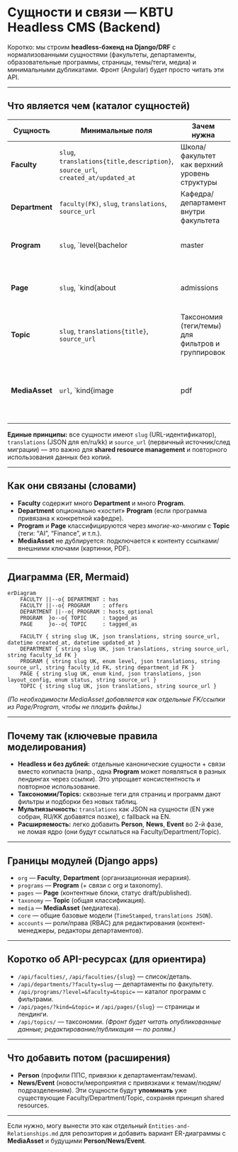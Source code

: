# Сущности и связи — KBTU Headless CMS (Backend)

Коротко: мы строим **headless-бэкенд на Django/DRF** с нормализованными сущностями (факультеты, департаменты, образовательные программы, страницы, темы/теги, медиа) и минимальными дубликатами. Фронт (Angular) будет просто читать эти API.&#x20;

---

## Что является чем (каталог сущностей)

| Сущность       | Минимальные поля                                                                 | Зачем нужна                                       | Основные связи                                                          |                                                           |                                                            |                                                                    |
| -------------- | -------------------------------------------------------------------------------- | ------------------------------------------------- | ----------------------------------------------------------------------- | --------------------------------------------------------- | ---------------------------------------------------------- | ------------------------------------------------------------------ |
| **Faculty**    | `slug`, `translations{title,description}`, `source_url`, `created_at/updated_at` | Школа/факультет как верхний уровень структуры     | 1→\* **Department**, 1→\* **Program**                                   |                                                           |                                                            |                                                                    |
| **Department** | `faculty(FK)`, `slug`, `translations`, `source_url`                              | Кафедра/департамент внутри факультета             | _→1 **Faculty**; 1→_ **Program** (опц.)                                 |                                                           |                                                            |                                                                    |
| **Program**    | `slug`, \`level{bachelor                                                         | master                                            | phd}`, `faculty(FK)`, `department(FK?)`, `translations`, `source_url\`  | Образовательная программа                                 | \*→1 **Faculty**; \*→1 **Department**(опц.); _↔_ **Topic** |                                                                    |
| **Page**       | `slug`, \`kind{about                                                             | admissions                                        | generic}`, `translations{title,body}`, `layout_config(JSON)`, `status\` | Контентные страницы (лендинги), редактируются редакторами | _↔_ **Topic** (классификация)                              |                                                                    |
| **Topic**      | `slug`, `translations{title}`, `source_url`                                      | Таксономия (теги/темы) для фильтров и группировок | _↔_ **Program**, _↔_ **Page**                                           |                                                           |                                                            |                                                                    |
| **MediaAsset** | `url`, \`kind{image                                                              | pdf                                               | doc                                                                     | ...}`, `title?`, `credit?`, `w,h?`, `source_url\`         | Единая медиатека без дубликатов                            | FK из **Page/Program** при необходимости (геро-картинка, вложение) |

**Единые принципы:** все сущности имеют `slug` (URL-идентификатор), `translations` (JSON для en/ru/kk) и `source_url` (первичный источник/след миграции) — это важно для **shared resource management** и повторного использования данных без копий.&#x20;

---

## Как они связаны (словами)

- **Faculty** содержит много **Department** и много **Program**.&#x20;
- **Department** опционально «хостит» **Program** (если программа привязана к конкретной кафедре).&#x20;
- **Program** и **Page** классифицируются через _многие-ко-многим_ с **Topic** (теги: “AI”, “Finance”, и т.п.).&#x20;
- **MediaAsset** не дублируется: подключается к контенту ссылками/внешними ключами (картинки, PDF).&#x20;

---

## Диаграмма (ER, Mermaid)

```mermaid
erDiagram
    FACULTY ||--o{ DEPARTMENT : has
    FACULTY ||--o{ PROGRAM    : offers
    DEPARTMENT ||--o{ PROGRAM : hosts_optional
    PROGRAM  }o--o{ TOPIC     : tagged_as
    PAGE     }o--o{ TOPIC     : tagged_as

    FACULTY { string slug UK, json translations, string source_url, datetime created_at, datetime updated_at }
    DEPARTMENT { string slug UK, json translations, string source_url, string faculty_id FK }
    PROGRAM { string slug UK, enum level, json translations, string source_url, string faculty_id FK, string department_id FK }
    PAGE { string slug UK, enum kind, json translations, json layout_config, enum status, string source_url }
    TOPIC { string slug UK, json translations, string source_url }
```

_(По необходимости MediaAsset добавляется как отдельные FK/ссылки из Page/Program, чтобы не плодить файлы.)_&#x20;

---

## Почему так (ключевые правила моделирования)

- **Headless и без дублей:** отдельные канонические сущности + связи вместо копипаста (напр., одна **Program** может появляться в разных лендингах через ссылки). Это упрощает консистентность и повторное использование.&#x20;
- **Таксономии/Topics:** сквозные теги для страниц и программ дают фильтры и подборки без новых таблиц.&#x20;
- **Мультиязычность:** `translations` как JSON на сущности (EN уже собран, RU/KK добавятся позже), с fallback на EN.&#x20;
- **Расширяемость:** легко добавить **Person**, **News**, **Event** во 2-й фазе, не ломая ядро (они будут ссылаться на Faculty/Department/Topic).&#x20;

---

## Границы модулей (Django apps)

- `org` — **Faculty**, **Department** (организационная иерархия).&#x20;
- `programs` — **Program** (+ связи с org и taxonomy).&#x20;
- `pages` — **Page** (контентные блоки, статус draft/published).&#x20;
- `taxonomy` — **Topic** (общая классификация).&#x20;
- `media` — **MediaAsset** (медиатека).&#x20;
- `core` — общие базовые модели (`TimeStamped`, `translations JSON`).&#x20;
- `accounts` — роли/права (RBAC) для редактирования (контент-менеджеры, редакторы департаментов).&#x20;

---

## Коротко об API-ресурсах (для ориентира)

- `/api/faculties/`, `/api/faculties/{slug}` — список/деталь.
- `/api/departments/?faculty=slug` — департаменты по факультету.
- `/api/programs/?level=&faculty=&topic=` — каталог программ с фильтрами.
- `/api/pages/?kind=&topic=` и `/api/pages/{slug}` — страницы и лендинги.
- `/api/topics/` — таксономии.
  _(Фронт будет читать опубликованные данные; редактирование/публикация — по ролям.)_&#x20;

---

## Что добавить потом (расширения)

- **Person** (профили ППС, привязки к департаментам/темам).
- **News/Event** (новости/мероприятия с привязками к темам/людям/подразделениям).
  Эти сущности будут **упоминать** уже существующие Faculty/Department/Topic, сохраняя принцип shared resources.&#x20;

---

Если нужно, могу вынести это как отдельный `Entities-and-Relationships.md` для репозитория и добавить вариант ER-диаграммы с **MediaAsset** и будущими **Person/News/Event**.

